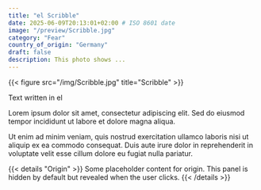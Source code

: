 ```yaml
---
title: "el Scribble"
date: 2025-06-09T20:13:01+02:00 # ISO 8601 date
image: "/preview/Scribble.jpg"
category: "Fear"
country_of_origin: "Germany"
draft: false
description: This photo shows ...
---
```


{{< figure src="/img/Scribble.jpg" title="Scribble" >}}

Text written in el

Lorem ipsum dolor sit amet, consectetur adipiscing elit. Sed do eiusmod tempor incididunt ut labore et dolore magna aliqua.

Ut enim ad minim veniam, quis nostrud exercitation ullamco laboris nisi ut aliquip ex ea commodo consequat. Duis aute irure dolor in reprehenderit in voluptate velit esse cillum dolore eu fugiat nulla pariatur.


{{< details "Origin" >}}
Some placeholder content for origin. This panel is hidden by default but revealed when the user clicks.
{{< /details >}}

